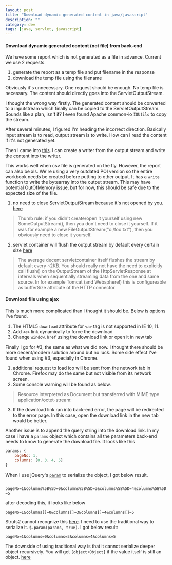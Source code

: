 ```yaml
---
layout: post
title: "Download dynamic generated content in java/javascript"
description: ""
category: dev
tags: [java, servlet, javascript]
---
```


#### Download dynamic generated content (not file)  from back-end

We have some report which is not generated as a file in advance. Current we use 2 requests.

1. generate the report as a temp file and put filename in the response
2. download the temp file using the filename

Obviously it's unnecessary. One request should be enough. No temp file is necessary. The content should directly goes into the ServletOutputStream.

I thought the wrong way firstly. The generated content should be converted to a inputstream which finally can be copied to the ServletOutputStream. Sounds like a plan, isn't it? I even found Apache common-io `IOUtils` to copy the stream.

After several minutes, I figured I'm heading the incorrect direction. Basically input stream is to read, output stream is to write. How can I read the content if it's not generated yet. 

Then I came into [this](http://stackoverflow.com/questions/4069028/write-string-to-output-stream). I can create a writer from the output stream and write the content into the writer.  

This works well when csv file is generated on the fly. However, the report can also be xls. We're using a very outdated POI version so the entire workbook needs be created before putting to other output.  It has a `write` function to write the bytearray into the output stream.  This may have potential OutOfMemory issue, but for now, this should be safe due to the expected size of the file.

1. no need to close ServletOutputStream because it's not opened by you. [here][1]

> Thumb rule: if you didn't create/open it yourself using new SomeOutputStream(), then you don't need to close it yourself. If it was for example a new FileOutputStream("c:/foo.txt"), then you obviously need to close it yourself.

2. servlet container will flush the output stream by default every certain size [here][2]

> The average decent servletcontainer itself flushes the stream by default every ~2KB. You should really not have the need to explicitly call flush() on the OutputStream of the HttpServletResponse at intervals when sequentially streaming data from the one and same source. In for example Tomcat (and Websphere!) this is configureable as bufferSize attribute of the HTTP connector


#### Download file using ajax

This is much more complicated than I thought it should be.  Below is options I've found.

1. The HTML5 `download` attribute for `<a>` tag is not supported in IE 10, 11.  
2. Add `<a>` link dynamically to force the download
3. Change `window.href` using the download link or open it in new tab

Finally I go for #3, the same as what we did now. I thought there should be more decent/modern solution around but no luck. Some side effect I've found when using #3, especially in Chrome.

1. additional request to load ico will be sent from the network tab in Chrome. Firefox may do the same but not visible from its network screen.
2. Some console warning will be found as below.

> Resource interpreted as Document but transferred with MIME type application/octet-stream:

3. If the download link ran into back-end error, the page will be redirected to the error page.  In this case, open the download link in the new tab would be better.

Another issue is to append the query string into the download link. In my case i have a `params` object which contains all the parameters back-end needs to know to generate the download file. It looks like this

``` javascript
params: {
	pageNo: 1,
	columns: [0, 3, 4, 5]
}
```
When I use jQuery's [`param`][3] to serialize the object, I got below result. 

` pageNo=1&columns%5B%5D=0&columns%5B%5D=3&columns%5B%5D=4&columns%5B%5D=5`

after decoding this, it looks like below

`pageNo=1&columns[]=0&columns[]=3&columns[]=4&columns[]=5`

Struts2 cannot recognize this [here][4].  I need to use the traditional way to serialize  it. `$.param(params, true)`.  I got below result:

`pageNo=1&columns=0&columns=3&columns=4&columns=5` 

The downside of using traditional  way is that it cannot serialize deeper object recursively.  You will get `[object+Object]` if the value itself is still an object. [here][3]

[1]: http://stackoverflow.com/questions/1829784/should-i-close-the-servlet-outputstream 
[2]: http://stackoverflow.com/questions/685271/using-servletoutputstream-to-write-very-large-files-in-a-java-servlet-without-me 
[3]: http://api.jquery.com/jquery.param/ 
[4]: http://stackoverflow.com/questions/29805017/send-array-to-struts2-action-with-jquery-ajax-call 